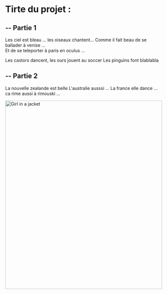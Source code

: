 # Tirte du projet : 

## -- Partie 1 

Les ciel est bleau ... les oiseaux chantent... 
Comme il fait beau de se ballader à venise ...  
Et de se teleporter à paris en oculus ...

Les castors dancent, les ours jouent au soccer
Les pinguins font blablabla

## -- Partie 2
La nouvelle zealande est belle
L'australie ausssi ... 
La france elle dance ... 
ca rime aussi à rimouski ...

<img src="https://i.picsum.photos/id/628/200/300.jpg?hmac=q1gczEwKPuYV4RUOJycv37OCQoY0NUsJoI4qLvGBCGU" alt="Girl in a jacket" width="500" height="600">
